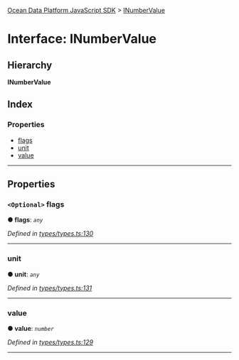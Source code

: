[Ocean Data Platform JavaScript SDK](../README.md) > [INumberValue](../interfaces/inumbervalue.md)

# Interface: INumberValue

## Hierarchy

**INumberValue**

## Index

### Properties

* [flags](inumbervalue.md#flags)
* [unit](inumbervalue.md#unit)
* [value](inumbervalue.md#value)

---

## Properties

<a id="flags"></a>

### `<Optional>` flags

**● flags**: *`any`*

*Defined in [types/types.ts:130](https://github.com/C4IROcean/ODP-sdk-js/blob/cbd469b/source/types/types.ts#L130)*

___
<a id="unit"></a>

###  unit

**● unit**: *`any`*

*Defined in [types/types.ts:131](https://github.com/C4IROcean/ODP-sdk-js/blob/cbd469b/source/types/types.ts#L131)*

___
<a id="value"></a>

###  value

**● value**: *`number`*

*Defined in [types/types.ts:129](https://github.com/C4IROcean/ODP-sdk-js/blob/cbd469b/source/types/types.ts#L129)*

___

